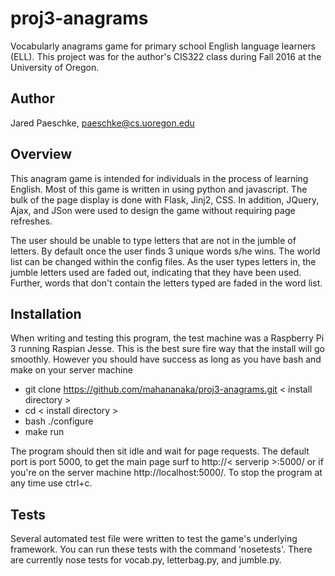 # proj3-anagrams
Vocabularly anagrams game for primary school English language learners (ELL).
This project was for the author's CIS322 class during Fall 2016 at the University
of Oregon.

## Author
Jared Paeschke, paeschke@cs.uoregon.edu

## Overview
This anagram game is intended for individuals in the process of learning English.
Most of this game is written in using python and javascript. The bulk of the page
display is done with Flask, Jinj2, CSS. In addition, JQuery, Ajax, and JSon were 
used to design the game without requiring page refreshes.

The user should be unable to type letters that are not in the jumble of letters.
By default once the user finds 3 unique words s/he wins. The world list can be 
changed within the config files. As the user types letters in, the jumble letters 
used are faded out, indicating that they have been used. Further, words that 
don't contain the letters typed are faded in the word list.

## Installation
When writing and testing this program, the test machine was a Raspberry Pi 3 running
Raspian Jesse. This is the best sure fire way that the install will go smoothly. 
However you should have success as long as you have bash and make on your server machine

* git clone https://github.com/mahananaka/proj3-anagrams.git < install directory >
* cd < install directory >
* bash ./configure
* make run

The program should then sit idle and wait for page requests. The default port is
port 5000, to get the main page surf to http://< serverip >:5000/ or if you're on the server
machine http://localhost:5000/. To stop the program at any time use ctrl+c.

## Tests
Several automated test file were written to test the game's underlying framework. 
You can run these tests with the command 'nosetests'. There are currently nose tests
for vocab.py, letterbag.py, and jumble.py.



